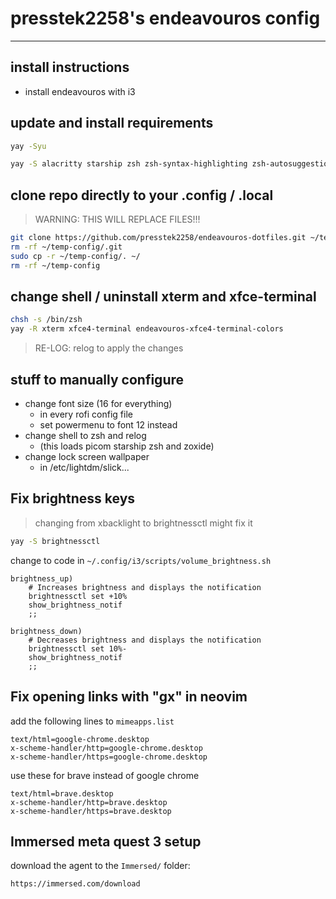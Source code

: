 # presstek2258's endeavouros config

---

## install instructions

- install endeavouros with i3

## update and install requirements

```bash
yay -Syu
```

```bash
yay -S alacritty starship zsh zsh-syntax-highlighting zsh-autosuggestions picom zoxide neovim pcloud-drive brave-bin htop xfce4-settings xclip ttf-jetbrains-mono ripgrep blueman shutter jupyterlab jdk libreoffice-still neofetch npm thonny
```

## clone repo directly to your .config / .local

> WARNING: THIS WILL REPLACE FILES!!!

```bash
git clone https://github.com/presstek2258/endeavouros-dotfiles.git ~/temp-config
rm -rf ~/temp-config/.git
sudo cp -r ~/temp-config/. ~/
rm -rf ~/temp-config
```

## change shell / uninstall xterm and xfce-terminal

```bash
chsh -s /bin/zsh
yay -R xterm xfce4-terminal endeavouros-xfce4-terminal-colors
```

> RE-LOG: relog to apply the changes

## stuff to manually configure

- change font size (16 for everything)
  - in every rofi config file
  - set powermenu to font 12 instead
- change shell to zsh and relog
  - (this loads picom starship zsh and zoxide)
- change lock screen wallpaper
  - in /etc/lightdm/slick...

## Fix brightness keys

> changing from xbacklight to brightnessctl might fix it

```bash
yay -S brightnessctl
```

change to code in `~/.config/i3/scripts/volume_brightness.sh`

```shell
brightness_up)
	# Increases brightness and displays the notification
	brightnessctl set +10%
	show_brightness_notif
	;;

brightness_down)
	# Decreases brightness and displays the notification
	brightnessctl set 10%-
	show_brightness_notif
	;;
```

## Fix opening links with "gx" in neovim

add the following lines to `mimeapps.list`

```
text/html=google-chrome.desktop
x-scheme-handler/http=google-chrome.desktop
x-scheme-handler/https=google-chrome.desktop
```

use these for brave instead of google chrome

```
text/html=brave.desktop
x-scheme-handler/http=brave.desktop
x-scheme-handler/https=brave.desktop
```

## Immersed meta quest 3 setup

download the agent to the `Immersed/` folder:

```
https://immersed.com/download
```
